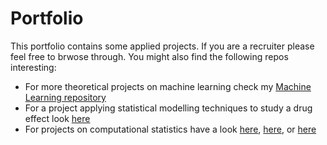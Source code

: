 # Portfolio
This portfolio contains some applied projects. If you are a recruiter please feel free to brwose through. 
You might also find the following repos interesting:
- For more theoretical projects on machine learning check my [Machine Learning repository](https://github.com/lorenzflow/MachineLearning)
- For a project applying statistical modelling techniques to study a drug effect look [here](https://github.com/lorenzflow/Statistical-Modelling)
- For projects on computational statistics have a look [here](https://github.com/lorenzflow/Computational-Statistics-Project-1), [here](https://github.com/lorenzflow/Computational-Statistics-Project-2), or [here](https://github.com/lorenzflow/Computational-Statistics-Project-3)
